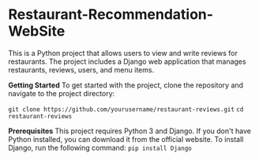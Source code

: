 # Restaurant-Recommendation-WebSite
This is a Python project that allows users to view and write reviews for restaurants. The project includes a Django web application that manages restaurants, reviews, users, and menu items.

**Getting Started**
To get started with the project, clone the repository and navigate to the project directory:

`git clone https://github.com/yourusername/restaurant-reviews.git`
`cd restaurant-reviews`

**Prerequisites**
This project requires Python 3 and Django. If you don't have Python installed, you can download it from the official website. To install Django, run the following command:
`pip install Django`
